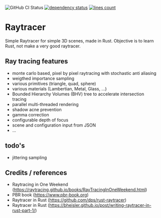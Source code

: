 ![GitHub CI Status](https://img.shields.io/github/actions/workflow/status/scott223/raytracer/rust.yml?style=flat-square&logo=github)
[![dependency status](https://deps.rs/repo/github/scott223/raytracer/status.svg)](https://deps.rs/repo/github/scott223/raytracer)
[![lines count](https://img.shields.io/endpoint?url=https://ghloc.vercel.app/api/scott223/raytracer/badge?filter=.rs$)](https://ghloc.vercel.app/scott223/raytracer/badge?filter=.rs$)


# Raytracer
Simple Raytracer for simple 3D scenes, made in Rust. Objective is to learn Rust, not make a very good raytracer.

## Ray tracing features
- monte carlo based, pixel by pixel raytracing with stochastic anti aliasing
- weigthed importance sampling
- various primitives (triangle, quad, sphere)
- various materials (Lambertian, Metal, Glass, ...)
- Bounded Hierarchy Volumes (BHV) tree to accelerate intersection tracing
- parallel multi-threaded rendering
- shadow acne prevention
- gamma correction
- configurable depth of focus
- scene and configuration input from JSON
- ...

## todo's
- jittering sampling

## Credits / references
- Raytracing in One Weekend (https://raytracing.github.io/books/RayTracingInOneWeekend.html)
- PBR book (https://www.pbr-book.org)
- Raytracer in Rust (https://github.com/dps/rust-raytracer)
- Raytracer in Rust (https://bheisler.github.io/post/writing-raytracer-in-rust-part-1/)